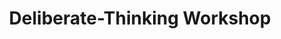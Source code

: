 ---
title:  "Deliberate-Thinking Workshop"
layout: services
categories: [Deliberate-Thinking]
intro: SLKone has partnered with curriculum creator and facilitator Dan Kowalski, to bring you the Deliberate Thinking workshop! This workshop is design to introduce learning techniques that will accelerate participants’ ability to acquire, retain, and practice effective problem-solving techniques through increased cognitive function.
---